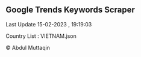 

## Google Trends Keywords Scraper 
 
Last Update 15-02-2023 , 19:19:03

Country List :
VIETNAM.json



© Abdul Muttaqin 
